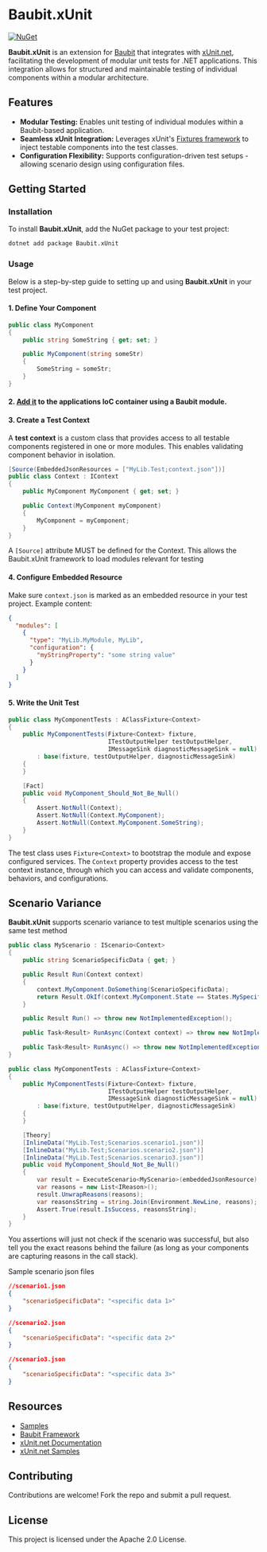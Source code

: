 # Baubit.xUnit

[![NuGet](https://img.shields.io/nuget/v/Baubit.xUnit.svg)](https://www.nuget.org/packages/Baubit.xUnit)

**Baubit.xUnit** is an extension for [Baubit](https://github.com/pnagoorkar/Baubit) that integrates with [xUnit.net](https://xunit.net/), facilitating the development of modular unit tests for .NET applications. This integration allows for structured and maintainable testing of individual components within a modular architecture.

## Features

- **Modular Testing:** Enables unit testing of individual modules within a Baubit-based application.
- **Seamless xUnit Integration:** Leverages xUnit's [Fixtures framework](https://xunit.net/docs/shared-context) to inject testable components into the test classes.
- **Configuration Flexibility:** Supports configuration-driven test setups - allowing scenario design using configuration files.

## Getting Started

### Installation

To install **Baubit.xUnit**, add the NuGet package to your test project:

```bash
dotnet add package Baubit.xUnit
```

### Usage

Below is a step-by-step guide to setting up and using **Baubit.xUnit** in your test project.

#### 1. Define Your Component

```csharp
public class MyComponent
{
    public string SomeString { get; set; }

    public MyComponent(string someStr)
    {
        SomeString = someStr;
    }
}
```
#### 2. [Add it](https://github.com/pnagoorkar/Baubit?tab=readme-ov-file#-defining-a-module) to the applications IoC container using a Baubit module.

#### 3. Create a Test Context

A **test context** is a custom class that provides access to all testable components registered in one or more modules. This enables validating component behavior in isolation.

```csharp
[Source(EmbeddedJsonResources = ["MyLib.Test;context.json"])]
public class Context : IContext
{
    public MyComponent MyComponent { get; set; }

    public Context(MyComponent myComponent)
    {
        MyComponent = myComponent;
    }
}
```

A `[Source]` attribute MUST be defined for the Context. This allows the Baubit.xUnit framework to load modules relevant for testing

#### 4. Configure Embedded Resource

Make sure `context.json` is marked as an embedded resource in your test project. Example content:

```json
{
  "modules": [
    {
      "type": "MyLib.MyModule, MyLib",
      "configuration": {
        "myStringProperty": "some string value"
      }
    }
  ]
}
```

#### 5. Write the Unit Test

```csharp
public class MyComponentTests : AClassFixture<Context>
{
    public MyComponentTests(Fixture<Context> fixture,
                            ITestOutputHelper testOutputHelper,
                            IMessageSink diagnosticMessageSink = null)
        : base(fixture, testOutputHelper, diagnosticMessageSink)
    {
    }

    [Fact]
    public void MyComponent_Should_Not_Be_Null()
    {
        Assert.NotNull(Context);
        Assert.NotNull(Context.MyComponent);
        Assert.NotNull(Context.MyComponent.SomeString);
    }
}
```

The test class uses `Fixture<Context>` to bootstrap the module and expose configured services. The `Context` property provides access to the test context instance, through which you can access and validate components, behaviors, and configurations.

## Scenario Variance
**Baubit.xUnit** supports scenario variance to test multiple scenarios using the same test method
```cs
public class MyScenario : IScenario<Context>
{
    public string ScenarioSpecificData { get; }

    public Result Run(Context context)
    {
        context.MyComponent.DoSomething(ScenarioSpecificData);
        return Result.OkIf(context.MyComponent.State == States.MySpecificState, new Error("Invalid component state after doing something"));
    }

    public Result Run() => throw new NotImplementedException();

    public Task<Result> RunAsync(Context context) => throw new NotImplementedException();

    public Task<Result> RunAsync() => throw new NotImplementedException();
}
```

```cs
public class MyComponentTests : AClassFixture<Context>
{
    public MyComponentTests(Fixture<Context> fixture,
                            ITestOutputHelper testOutputHelper,
                            IMessageSink diagnosticMessageSink = null)
        : base(fixture, testOutputHelper, diagnosticMessageSink)
    {
    }

    [Theory]
    [InlineData("MyLib.Test;Scenarios.scenario1.json")]
    [InlineData("MyLib.Test;Scenarios.scenario2.json")]
    [InlineData("MyLib.Test;Scenarios.scenario3.json")]
    public void MyComponent_Should_Not_Be_Null()
    {
        var result = ExecuteScenario<MyScenario>(embeddedJsonResource);
        var reasons = new List<IReason>();
        result.UnwrapReasons(reasons);
        var reasonsString = string.Join(Environment.NewLine, reasons);
        Assert.True(result.IsSuccess, reasonsString);
    }
}
```
You assertions will just not check if the scenario was successful, but also tell you the exact reasons behind the failure (as long as your components are capturing reasons in the call stack).

Sample scenario json files
```json
//scenario1.json
{
    "scenarioSpecificData": "<specific data 1>"
}
```
```json
//scenario2.json
{
    "scenarioSpecificData": "<specific data 2>"
}
```
```json
//scenario3.json
{
    "scenarioSpecificData": "<specific data 3>"
}
```

## Resources

- [Samples](https://github.com/pnagoorkar/Baubit.xUnit/tree/master/Samples)
- [Baubit Framework](https://github.com/pnagoorkar/Baubit)
- [xUnit.net Documentation](https://xunit.net/docs/)
- [xUnit.net Samples](https://github.com/xunit/samples.xunit)

## Contributing

Contributions are welcome! Fork the repo and submit a pull request.

## License

This project is licensed under the Apache 2.0 License.
